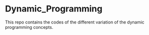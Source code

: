 # Dynamic_Programming
This repo contains the codes of the different variation of the dynamic programming concepts.
